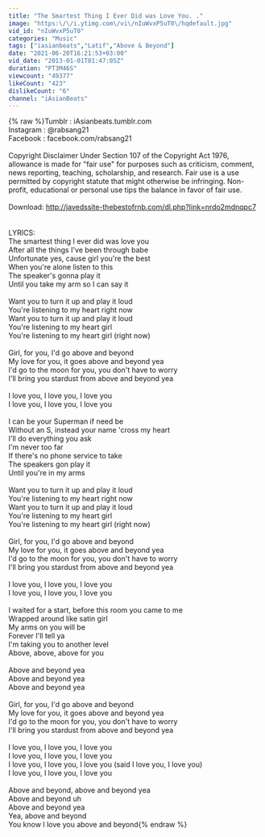 ```yaml
---
title: "The Smartest Thing I Ever Did was Love You. ."
image: "https:\/\/i.ytimg.com\/vi\/nIuWvxP5uT0\/hqdefault.jpg"
vid_id: "nIuWvxP5uT0"
categories: "Music"
tags: ["iasianbeats","Latif","Above & Beyond"]
date: "2021-06-20T16:21:53+03:00"
vid_date: "2013-01-01T01:47:05Z"
duration: "PT3M46S"
viewcount: "49377"
likeCount: "423"
dislikeCount: "6"
channel: "iAsianBeats"
---
```

{% raw %}Tumblr : iAsianbeats.tumblr.com<br />Instagram : @rabsang21<br />Facebook : facebook.com/rabsang21<br /><br />Copyright Disclaimer Under Section 107 of the Copyright Act 1976, allowance is made for &quot;fair use&quot; for purposes such as criticism, comment, news reporting, teaching, scholarship, and research. Fair use is a use permitted by copyright statute that might otherwise be infringing. Non-profit, educational or personal use tips the balance in favor of fair use.<br /><br />Download: <a rel="nofollow" target="blank" href="http://javedssite-thebestofrnb.com/dl.php?link=nrdo2mdnqpc7">http://javedssite-thebestofrnb.com/dl.php?link=nrdo2mdnqpc7</a><br /><br /><br />LYRICS:<br />The smartest thing I ever did was love you<br />After all the things I've been through babe<br />Unfortunate yes, cause girl you're the best<br />When you're alone listen to this<br />The speaker's gonna play it<br />Until you take my arm so I can say it<br /><br />Want you to turn it up and play it loud<br />You're listening to my heart right now<br />Want you to turn it up and play it loud<br />You're listening to my heart girl<br />You're listening to my heart girl (right now)<br /><br />Girl, for you, I'd go above and beyond<br />My love for you, it goes above and beyond yea<br />I'd go to the moon for you, you don't have to worry<br />I'll bring you stardust from above and beyond yea<br /><br />I love you, I love you, I love you<br />I love you, I love you, I love you<br /><br />I can be your Superman if need be<br />Without an S, instead your name 'cross my heart<br />I'll do everything you ask<br />I'm never too far<br />If there's no phone service to take<br />The speakers gon play it<br />Until you're in my arms<br /><br />Want you to turn it up and play it loud<br />You're listening to my heart right now<br />Want you to turn it up and play it loud<br />You're listening to my heart girl<br />You're listening to my heart girl (right now)<br /><br />Girl, for you, I'd go above and beyond<br />My love for you, it goes above and beyond yea<br />I'd go to the moon for you, you don't have to worry<br />I'll bring you stardust from above and beyond yea<br /><br />I love you, I love you, I love you<br />I love you, I love you, I love you<br /><br />I waited for a start, before this room you came to me<br />Wrapped around like satin girl<br />My arms on you will be<br />Forever I'll tell ya<br />I'm taking you to another level<br />Above, above, above for you<br /><br />Above and beyond yea<br />Above and beyond yea<br />Above and beyond yea<br /><br />Girl, for you, I'd go above and beyond<br />My love for you, it goes above and beyond yea<br />I'd go to the moon for you, you don't have to worry<br />I'll bring you stardust from above and beyond yea<br /><br />I love you, I love you, I love you<br />I love you, I love you, I love you<br />I love you, I love you, I love you (said I love you, I love you)<br />I love you, I love you, I love you<br /><br />Above and beyond, above and beyond yea<br />Above and beyond uh<br />Above and beyond yea<br />Yea, above and beyond<br />You know I love you above and beyond{% endraw %}
